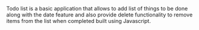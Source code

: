 Todo list is a basic application that allows to add list of things to be done along with the date feature and also provide delete functionality to remove items from the list when completed built using Javascript.
